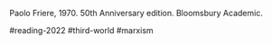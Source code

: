 Paolo Friere, 1970. 50th Anniversary edition. Bloomsbury Academic.

#reading-2022 #third-world #marxism

